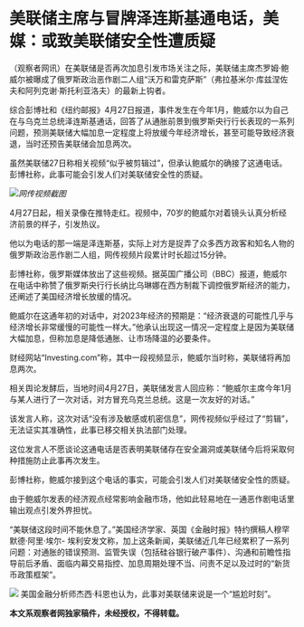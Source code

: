 # 美联储主席与冒牌泽连斯基通电话，美媒：或致美联储安全性遭质疑

（观察者网讯）在美联储是否再次加息引发市场关注之际，美联储主席杰罗姆·鲍威尔被曝成了俄罗斯政治恶作剧二人组“沃万和雷克萨斯”（弗拉基米尔·库兹涅佐夫和阿列克谢·斯托利亚洛夫）的最新上钩者。

综合彭博社和《纽约邮报》4月27日报道，事件发生在今年1月，鲍威尔以为自己在与乌克兰总统泽连斯基通话，回答了从通胀前景到俄罗斯央行行长表现的一系列问题，预测美联储大幅加息一定程度上将放缓今年经济增长，甚至可能导致经济衰退，当时还预告美联储会加息两次。

虽然美联储27日称相关视频“似乎被剪辑过”，但承认鲍威尔的确接了这通电话。彭博社称，此事可能会引发人们对美联储安全性的质疑。

![](https://inews.gtimg.com/newsapp_bt/0/15785856368/1000)_网传视频截图_

4月27日起，相关录像在推特走红。视频中，70岁的鲍威尔对着镜头认真分析经济前景的样子，引发热议。

他以为电话的那一端是泽连斯基，实际上对方是捉弄了众多西方政客和知名人物的俄罗斯政治恶作剧二人组，网传视频片段累计时长超过15分钟。

彭博社称，俄罗斯媒体放出了这些视频。据英国广播公司（BBC）报道，鲍威尔在电话中称赞了俄罗斯央行行长纳比乌琳娜在西方制裁下调控俄罗斯经济的能力，还阐述了美国经济增长放缓的情况。

鲍威尔在这通年初的对话中，对2023年经济的预期是：“经济衰退的可能性几乎与经济增长非常缓慢的可能性一样大。”他承认出现这一情况一定程度上是因为美联储大幅加息，但称加息是降低通胀、让市场降温的必要条件。

财经网站“Investing.com”称，其中一段视频显示，鲍威尔当时称，美联储将再加息两次。

相关舆论发酵后，当地时间4月27日，美联储发言人回应称：“鲍威尔主席今年1月与某人进行了一次对话，对方冒充乌克兰总统。这是一次友好的对话。”

该发言人称，这次对话“没有涉及敏感或机密信息”，网传视频似乎经过了“剪辑”，无法证实其准确性，此事已移交相关执法部门处理。

这位发言人不愿谈论这通电话是否表明美联储存在安全漏洞或美联储今后将采取何种措施防止此事再次发生。

彭博社称，鲍威尔接到这个电话的事实，可能会引发人们对美联储安全性的质疑。

由于鲍威尔发表的经济观点经常影响金融市场，他如此轻易地在一通恶作剧电话里输出观点引发外界担忧。

“美联储这段时间不能休息了。”美国经济学家、英国《金融时报》特约撰稿人穆罕默德·阿里·埃尔-
埃利安发文称，加上这条新闻，美联储近几年已经累积了一系列问题：对通胀的错误预测、监管失误（包括硅谷银行破产事件）、沟通和前瞻性指导前后矛盾、面临内幕交易指控、加息周期处理不当、问责不足以及过时的“新货币政策框架”。

![](https://inews.gtimg.com/newsapp_bt/0/15785856386/1000)
美国金融分析师杰西·科恩也认为，此事对美联储来说是一个“尴尬时刻”。

**本文系观察者网独家稿件，未经授权，不得转载。**

